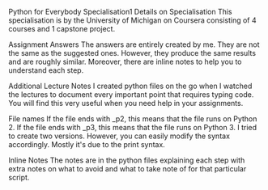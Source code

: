 Python for Everybody Specialisation1
Details on Specialisation
This specialisation is by the University of Michigan on Coursera consisting of 4 courses and 1 capstone project.

Assignment Answers
The answers are entirely created by me. They are not the same as the suggested ones. However, they produce the same results and are roughly similar. Moreover, there are inline notes to help you to understand each step.

Additional Lecture Notes
I created python files on the go when I watched the lectures to document every important point that requires typing code. You will find this very useful when you need help in your assignments.

File names
If the file ends with _p2, this means that the file runs on Python 2. 
If the file ends with _p3, this means that the file runs on Python 3. 
I tried to create two versions. However, you can easily modify the syntax accordingly. Mostly it's due to the print syntax.

Inline Notes
The notes are in the python files explaining each step with extra notes on what to avoid and what to take note of for that particular script.

